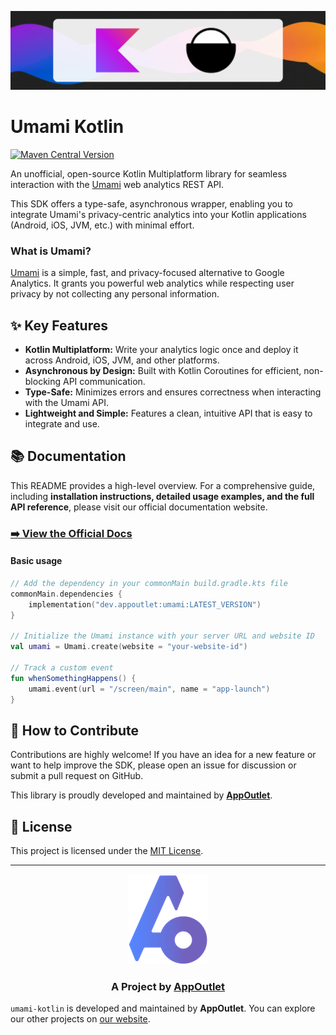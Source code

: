 ![banner](docs/img/banner.png)
# Umami Kotlin

[![Maven Central Version](https://img.shields.io/maven-central/v/dev.appoutlet/umami?style=for-the-badge&label=Maven%20Central&link=https%3A%2F%2Fcentral.sonatype.com%2Fartifact%2Fdev.appoutlet%2Fumami)](https://central.sonatype.com/artifact/dev.appoutlet/umami)

An unofficial, open-source Kotlin Multiplatform library for seamless interaction with the [Umami](https://umami.is) web analytics REST API.

This SDK offers a type-safe, asynchronous wrapper, enabling you to integrate Umami's privacy-centric analytics into your Kotlin applications (Android, iOS, JVM, etc.) with minimal effort.

### What is Umami?

[Umami](https://umami.is) is a simple, fast, and privacy-focused alternative to Google Analytics. It grants you powerful web analytics while respecting user privacy by not collecting any personal information.

## ✨ Key Features

* **Kotlin Multiplatform:** Write your analytics logic once and deploy it across Android, iOS, JVM, and other platforms.
* **Asynchronous by Design:** Built with Kotlin Coroutines for efficient, non-blocking API communication.
* **Type-Safe:** Minimizes errors and ensures correctness when interacting with the Umami API.
* **Lightweight and Simple:** Features a clean, intuitive API that is easy to integrate and use.

## 📚 Documentation

This README provides a high-level overview. For a comprehensive guide, including **installation instructions, detailed usage examples, and the full API reference**, please visit our official documentation website.

### **[➡️ View the Official Docs](https://appoutlet.dev/umami-kotlin/)**

#### Basic usage
```kotlin
// Add the dependency in your commonMain build.gradle.kts file
commonMain.dependencies {
    implementation("dev.appoutlet:umami:LATEST_VERSION")
}

// Initialize the Umami instance with your server URL and website ID
val umami = Umami.create(website = "your-website-id")

// Track a custom event
fun whenSomethingHappens() {
    umami.event(url = "/screen/main", name = "app-launch")
}
```

## 🙌 How to Contribute

Contributions are highly welcome\! If you have an idea for a new feature or want to help improve the SDK, please open an issue for discussion or submit a pull request on GitHub.

This library is proudly developed and maintained by **[AppOutlet](https://appoutlet.dev)**.

## 📜 License

This project is licensed under the [MIT License](https://www.google.com/search?q=LICENSE).

-----
<div align="center">

[![AppOutlet Logo](docs/img/appoutlet.png)](https://appoutlet.dev)
### **A Project by [AppOutlet](https://appoutlet.dev)**

</div>

`umami-kotlin` is developed and maintained by **AppOutlet**. You can explore our other projects on [our website](https://appoutlet.dev).